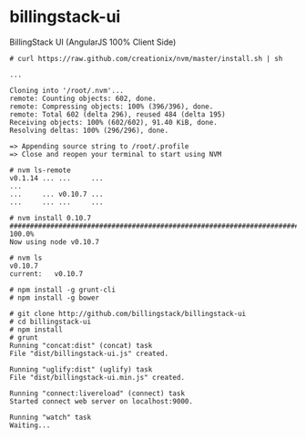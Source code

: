 billingstack-ui
===============

BillingStack UI (AngularJS 100% Client Side)

    # curl https://raw.github.com/creationix/nvm/master/install.sh | sh

    ...

    Cloning into '/root/.nvm'...
    remote: Counting objects: 602, done.
    remote: Compressing objects: 100% (396/396), done.
    remote: Total 602 (delta 296), reused 484 (delta 195)
    Receiving objects: 100% (602/602), 91.40 KiB, done.
    Resolving deltas: 100% (296/296), done.

    => Appending source string to /root/.profile
    => Close and reopen your terminal to start using NVM

    # nvm ls-remote
    v0.1.14 ... ...     ...
    ...
    ...     ... v0.10.7 ...
    ...     ... ...     ...

    # nvm install 0.10.7
    ######################################################################## 100.0%
    Now using node v0.10.7

    # nvm ls
    v0.10.7
    current:   v0.10.7

    # npm install -g grunt-cli
    # npm install -g bower

    # git clone http://github.com/billingstack/billingstack-ui
    # cd billingstack-ui
    # npm install
    # grunt
    Running "concat:dist" (concat) task
    File "dist/billingstack-ui.js" created.

    Running "uglify:dist" (uglify) task
    File "dist/billingstack-ui.min.js" created.

    Running "connect:livereload" (connect) task
    Started connect web server on localhost:9000.

    Running "watch" task
    Waiting...
